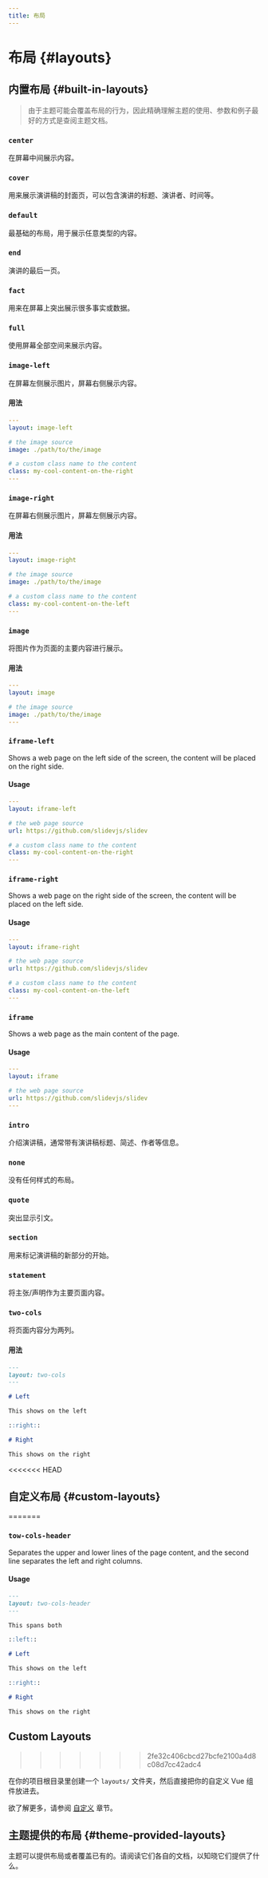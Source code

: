 ```yaml
---
title: 布局
---
```


# 布局 {#layouts}

## 内置布局 {#built-in-layouts}
> 由于主题可能会覆盖布局的行为，因此精确理解主题的使用、参数和例子最好的方式是查阅主题文档。


### `center`

在屏幕中间展示内容。

### `cover`

用来展示演讲稿的封面页，可以包含演讲的标题、演讲者、时间等。

### `default`

最基础的布局，用于展示任意类型的内容。

### `end`

演讲的最后一页。

### `fact`

用来在屏幕上突出展示很多事实或数据。

### `full`

使用屏幕全部空间来展示内容。

### `image-left`

在屏幕左侧展示图片，屏幕右侧展示内容。

#### 用法

```yaml
---
layout: image-left

# the image source
image: ./path/to/the/image

# a custom class name to the content
class: my-cool-content-on-the-right
---
```

### `image-right`

在屏幕右侧展示图片，屏幕左侧展示内容。

#### 用法

```yaml
---
layout: image-right

# the image source
image: ./path/to/the/image

# a custom class name to the content
class: my-cool-content-on-the-left
---
```

### `image`

将图片作为页面的主要内容进行展示。

#### 用法

```yaml
---
layout: image

# the image source
image: ./path/to/the/image
---
```


### `iframe-left`

Shows a web page on the left side of the screen, the content will be placed on the right side.

#### Usage

```yaml
---
layout: iframe-left

# the web page source
url: https://github.com/slidevjs/slidev

# a custom class name to the content
class: my-cool-content-on-the-right
---
```

### `iframe-right`

Shows a web page on the right side of the screen, the content will be placed on the left side.

#### Usage

```yaml
---
layout: iframe-right

# the web page source
url: https://github.com/slidevjs/slidev

# a custom class name to the content
class: my-cool-content-on-the-left
---
```

### `iframe`

Shows a web page as the main content of the page.

#### Usage

```yaml
---
layout: iframe

# the web page source
url: https://github.com/slidevjs/slidev
---
```


### `intro`

介绍演讲稿，通​​常带有演讲稿标题、简述、作者等信息。

### `none`

没有任何样式的布局。

### `quote`

突出显示引文。

### `section`

用来标记演讲稿的新部分的开始。

### `statement`

将主张/声明作为主要页面内容。

### `two-cols`

将页面内容分为两列。

#### 用法


```md
---
layout: two-cols
---

# Left

This shows on the left

::right::

# Right

This shows on the right
```

<<<<<<< HEAD
## 自定义布局 {#custom-layouts}
=======
### `tow-cols-header`

Separates the upper and lower lines of the page content, and the second line separates the left and right columns.

#### Usage


```md
---
layout: two-cols-header
---

This spans both

::left::

# Left

This shows on the left

::right::

# Right

This shows on the right
```

## Custom Layouts
>>>>>>> 2fe32c406cbcd27bcfe2100a4d8c08d7cc42adc4

在你的项目根目录里创建一个 `layouts/` 文件夹，然后直接把你的自定义 Vue 组件放进去。

欲了解更多，请参阅 [自定义](/custom/directory-structure#layouts) 章节。

## 主题提供的布局 {#theme-provided-layouts}

主题可以提供布局或者覆盖已有的。请阅读它们各自的文档，以知晓它们提供了什么。
